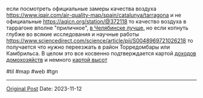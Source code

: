если посмотреть официальные замеры качества воздуха https://www.iqair.com/air-quality-map/spain/catalunya/tarragona и не официальные https://aqicn.org/station/@372118 то качество воздуха в таррагоне вполне "приличное", [в Челябинске лучше](https://aqicn.org/station/@59422)[.](https://t.me/c/1766468521/22070) но если копнуть глубже во всякие исследования и научные работы https://www.sciencedirect.com/science/article/pii/S0048969721026218 то получается что нужно переезжать в район Торредомбары или Камбрильса. В целом это все косвенно подтверждается картой [доходов домохозяйств](1689.md) и немного [картой высот](https://ru-ru.topographic-map.com/map-vdd851/%D0%98%D1%81%D0%BF%D0%B0%D0%BD%D0%B8%D1%8F/?center=41.11586%2C1.25678&zoom=15&popup=41.12034%2C1.25267)

#til #map #web #tgn

---
[Original Post](https://t.me/lev2tarragona/1705)
Date: 2023-11-12
